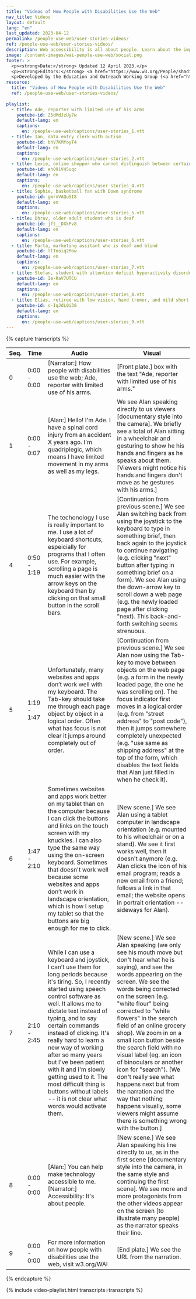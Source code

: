 ```yaml
---
title: "Videos of How People with Disabilities Use the Web"
nav_title: Videos
layout: default
lang: "en"
last_updated: 2023-04-12
permalink: /people-use-web/user-stories-videos/
ref: /people-use-web/user-stories-videos/
description: Web accessibility is all about people. Learn about the impact of accessibility and the benefits for people with disabilities.
image: /content-images/wai-people-use-web/social.png
footer: >
  <p><strong>Date:</strong> Updated 12 April 2023.</p>
  <p><strong>Editors:</strong> <a href="https://www.w3.org/People/shadi/">Shadi Abou_Zahra</a>. <a href="https://www.w3.org/WAI/intro/people-use-web/acknowledgments">Acknowledgments</a>.</p>
  <p>Developed by the Education and Outreach Working Group (<a href="http://www.w3.org/WAI/EO/">EOWG</a>). With support from the European Commission <a href="https://www.w3.org/WAI/about/projects/wai-guide/">WAI-Guide Project</a>.</p>
resource:
  title: "Videos of How People with Disabilities Use the Web"
  ref: /people-use-web/user-stories-videos/
  
playlist:
  - title: Ade, reporter with limited use of his arms
    youtube-id: Z5dMdJzUy7w
    default-lang: en
    captions:
      en: /people-use-web/captions/user-stories_1.vtt
  - title: Ian, data entry clerk with autism
    youtube-id: bhV7KMfoyT4 
    default-lang: en
    captions:
      en: /people-use-web/captions/user-stories_2.vtt
  - title: Lexie, online shopper who cannot distinguish between certain colors
    youtube-id: eh091V45uqc 
    default-lang: en
    captions:
      en: /people-use-web/captions/user-stories_4.vtt
  - title: Sophie, basketball fan with Down syndrome
    youtube-id: gmrnVAQuSI8 
    default-lang: en
    captions:
      en: /people-use-web/captions/user-stories_5.vtt
  - title: Dhruv, older adult student who is deaf
    youtube-id: jft__DXkPv8 
    default-lang: en
    captions:
      en: /people-use-web/captions/user-stories_6.vtt
  - title: Marta, marketing assitant who is deaf and blind
    youtube-id: llTnoiq2Mow 
    default-lang: en
    captions:
      en: /people-use-web/captions/user-stories_7.vtt
  - title: Stefan, student with attention deficit hyperactivity disorder and dyslexia
    youtube-id: Ie-RaV7UTCU 
    default-lang: en
    captions:
      en: /people-use-web/captions/user-stories_8.vtt
  - title: Elias, retiree with low vision, hand tremor, and mild short-term memory loss
    youtube-id: c-IqJdL0i38 
    default-lang: en
    captions:
      en: /people-use-web/captions/user-stories_9.vtt
---
```


{% capture transcripts %}
<div id="transcript-Z5dMdJzUy7w" class="transcript" style="display: block">

| Seq. | Time | Audio | Visual |
| --- | --- | --- | --- |
| 0 | 0:00 - 0:00 | [Narrator:] How people with disabilities use the web; Ade, reporter with limited use of his arms. | [Front plate.] box with the text "Ade, reporter with limited use of his arms." |
| 1 | 0:00 - 0:07 | [Alan:] Hello! I'm Ade. I have a spinal cord injury from an accident X years ago. I'm quadriplegic, which means I have limited movement in my arms as well as my legs. | We see Alan speaking directly to us viewers [documentary style into the camera]. We briefly see a total of Alan sitting in a wheelchair and gesturing to show he his hands and fingers as he speaks about them. [Viewers might notice his hands and fingers don't move as he gestures with his arms.] |
| 4 | 0:50 - 1:19 | The techonology I use is really important to me. I use a lot of keyboard shortcuts, espeicially for programs that I often use. For example, scrolling a page is much easier with the arrow keys on the keyboard than by clicking on that small button in the scroll bars. | [Continuation from previous scene.] We see Alan switching back from using the joystick to the keyboard to type in something brief, then back again to the joystick to continue navigating (e.g. clicking "next" button after typing in something brief on a form). We see Alan using the down-arrow key to scroll down a web page (e.g. the newly loaded page after clicking "next). This back-and-forth switching seems strenuous. |
| 5 | 1:19 - 1:47 | Unfortunately, many websites and apps don’t work well with my keyboard. The Tab-key should take me through each page object by object in a logical order. Often what has focus is not clear it jumps around completely out of order. | [Continuation from previous scene.] We see Alan now using the Tab-key to move between objects on the web page (e.g. a form in the newly loaded page, the one he was scrolling on). The focus indicator first moves in a logical order (e.g. from "street address" to "post code"), then it jumps somewhere completely unexpected (e.g. "use same as shipping address" at the top of the form, which disables the text fields that Alan just filled in when he check it). |
| 6 | 1:47 - 2:10 | Sometimes websites and apps work better on my tablet than on the computer because I can click the buttons and links on the touch screen with my knuckles. I can also type the same way using the on-screen keyboard. Sometimes that doesn't work well because some websites and apps don’t work in landscape orientation, which is how I setup my tablet so that the buttons are big enough for me to click. | [New scene.] We see Alan using a tablet computer in landscape orientation (e.g. mounted to his wheelchair or on a stand). We see it first works well, then it doesn't anymore (e.g. Alan clicks the icon of his email program; reads a new email from a friend; follows a link in that email; the website opens in portrait orientation -- sideways for Alan). |
| 7 | 2:10 - 2:45 | While I can use a keyboard and joystick, I can’t use them for long periods because it's tiring. So, I recently started using speech control software as well. It allows me to dictate text instead of typing, and to say certain commands instead of clicking. It's really hard to learn a new way of working after so many years but I've been patient with it and I'm slowly getting used to it. The most difficult thing is buttons without labels -- it is not clear what words would activate them. | [New scene.] We see Alan speaking (we only see his mouth move but don't hear what he is saying), and see the words appearing on the screen. We see the words being corrected on the screen (e.g. "white flour" being corrected to "white flowers" in the search field of an online grocery shop). We zoom in on a small icon button beside the search field with no visual label (eg. an icon of binoculars or another icon for "search"). [We don't really see what happens next but from the narration and the way that nothing happens visually, some viewers might assume there is something wrong with the button.] |
| 8 | 0:00 - 0:00 | [Alan:] You can help make technology accessible to me. [Narrator:] Accessibility: It's about people. | [New scene.] We see Alan speaking his line directly to us, as in the first scene [documentary style into the camera, in the same style and continuing the first scene]. We see more and more protagonists from the other videos appear on the screen [to illustrate many people] as the narrator speaks their line. |
| 9 | 0:00 - 0:00 | For more information on how people with disabilities use the web, visit w3.org/WAI | [End plate.] We see the URL from the narration. |

</div>


<div id="transcript-bhV7KMfoyT4" class="transcript" style="display: none">

| Seq. | Time | Audio | Visual |
| --- | --- | --- | --- |
| 0 | 0:00 - 0:00 | [Narrator:] How people with disabilities use the web; Ian, data scientist with autism. | [Front plate.] box with the text "Ian, data scientist with autism." |
| 1 | 0:00 - 0:00 | [Ian:] Hello! I'm Ian. I'm autistic. I work for a software company three bus stops from my home. | We see Ian speaking directly to us viewers [documentary style into the camera]. We briefly see a total of Ian with no immediately apparent aspects of his disability [possibly some subtle aspects depending on the actual protagonist]. |
| 2 | 0:00 - 0:00 | I'm a data scientist. I enjoy my work very much. Others find this work difficult because it's quite technical. But for me, it's really easy. | [New scene.] We see Ian on the way to work (e.g. in a bus, at a bus station, or walking down a street). We then see Ian at his workplace. We see Ian making his way to his workspace (Note: small talk and small greets can be unlikely or uncomfortable but real tactical connections, such as bringing a meaningful gift to someone because you know it will make a difference for them, are more characteristic). We see Ian settling in and starting to work. |
| 3 | 0:00 - 0:00 | Except when something changes and I don't have enough time to figure out what changed. Like, when I was trying to get to an online meeting and found that the buttons on the app changed. It was very stressful because I was worried about being late to the meeting. Apps that ask for permission before updating allow me to find a suitable time and adjust to the changes. | [New scene.] We see Ian at his workspace, starting a teleconference app to log into a meeting. We see a banner or pop-up appear "New version of Online Meeting App available, do you want to install now?", and we see Ian selecting "No" or "Later" and the banner/pop-up disappears. Ian looks relieved at not having to install a new update just before the meeting. |
| 4 | 0:00 - 0:00 | Sometimes I press the wrong thing and everything just changes and I don't know how to go back. It makes me feel like I just can't cope. I am trying to work, but I just can't and I start to panic, and then I can't even talk anymore. It's very important to me when I can roll back and undo changes that I didn't intend or expect to happen. | [New scene.] We see Ian participating at the online meeting from the previous scene. We see Ian mistakenly click on one of the meeting participants, and that window expands to full screen. We see Ian surprised by this and anxiously looking for something to revert this change. We see Ian notice the usual "X" close button on the top right of the window, and looks relieved as he presses that button and everything is back to normal. |
| 5 | 0:00 - 0:00 | It's also really frustrating when I have to stop work because of an error message that doesn't tell me what the error is. Error messages that just say "input error" are so useless. Often it's something really simple, like I didn't use the right format for the date. Why doesn't it say that? | [New scene.] We see Ian at his workspace on a different day (e.g. workspace is slightly modified, Ian's clothes are different, ...). We see Ian entering data in a form. We turn to the screen and see a rediculously obnoxious error message like "Incomplete entry" or such. We see Ian getting upset about not being helped by this error message. |
| 6 | 0:00 - 0:00 | I love to cook when I'm not working. My friends love to eat what I cook because I find the best recipes! Some cooking websites and apps are easy to use — my favorite recipe sites list the exact ingredients and have step-by-step instructions. It's easy to find the recipes using the tags and to follow them. | [New scene.] We see Ian in a kitchen with cooking cloak following cooking instructions on a nearby digital assistant with a screen. We zoom onto the screen and see cooking instructions that are laid out very clearly (e.g. uses grouping, whitespace, headings, lists, ...). Ian looks happy. |
| 7 | 0:00 - 0:00 | Unfortunately, I can't use some recipe sites even though they have recipes I really want to try. Especially the ones where all sorts of videos start playing and pop-up windows appear without me pressing anything. I didn't ask for this! These are overwhelming and aren't the recipe. All I want is the recipe! | [New scene.] We see Ian in a different setting looking for recipes on a mobile phone. We see Ian click on a link and get to a site with lots of ads and pop-ups. He tries to close one ad but the site still seems so overwhelming that he decides to go back to the earlier site. |
| 9 | 0:00 - 0:00 | [Ian:] You can help make technology accessible to me. [Narrator:] Accessibility: It's about people. | [New scene.] We see Ian speaking directly to us, as in the first scene [documentary style into the camera, in the same style and continuing the first scene]. |
| 10 | 0:00 - 0:00 | For more information on how people with disabilities use the web, visit w3.org/WAI | [End plate.] We see the URL from the narration. |

</div>


<div id="transcript-eh091V45uqc" class="transcript" style="display: none">

| Seq. | Time | Audio | Visual |
| --- | --- | --- | --- |
| 0 | 0:00 - 0:00 | [Narrator:] How people with disabilities use the web; Lexie, online shopper who cannot distinguish between certain colors (color blindness). | [Front plate.] box with the text "Lexie, online shopper who cannot distinguish between certain colors (color blindness)." |
| 1 | 0:00 - 0:10 | [Lexie:] Hello! I'm Lexie. I was born with deuteranopia and protanopia, which people often call "color blindness". | We see Lexie speaking directly to us viewers [documentary style into the camera]. We briefly see a total of Lexie with no visible disability. |
| 2 | 0:10 - 0:33 | I have difficulty distinguishing between red, green, orange, and brown, all of which appear to me as kind of murky brown. In a store, I often can't tell the color of two shoes or two shirts beside each other. I love online shopping because it's often easier for me when they use the names of the colors in addition to showing the colors. | [New scene.] We see Lexie in a casual environment (e.g. at home or at a cafe etc.) using a computer. We see the computer screen with a colorful website using red, green, orange, and brown as they are mentioned. We realize that Lexie is shoping clothes, selecting colors of a product (e.g. shirt, shoe, etc.) with the names of the colors changing as he selects them  [we intentionally will not turn all colors to brown or such]. |
| 3 | 0:33 - 1:03 | Unfortunately, not all online shops have an accessible checkout experience for me. Often the sign-up or checkout form says "fields in red are required". Ugh! Most times I can't tell which fields are required when they use color only. Good shops either have the word "required" or that little star beside the fields, or even better put the word "optional" beside the ones I can skip. | [Continuation from previous scene.] We see Lexie continuing to the check-out area; he's a new customer to this website and is asked to register. The registration form has many fields (e.g. street name, number, post code, state, region, country, ...), some of which are in red. We see the note "Fields in red are manadatory", and we see Lexie focusing on the screen more closely. |
| 4 | 1:03 - 1:31 | Not relying on color alone is important for other websites and apps too! For example, my favorite fantasy football app has a symbol for each team on the jersey of the players, in addition to color. This helps me spot the players on my team more quickly, not just by reading the names under each player. | [New scene.] We see Lexie in a casual enviroment (same or different setting, depending on filming logistics), who is now playing a fantasy football game. We see the players of the two teams have differently colored jerseys with different symbols as well. Lexie is very engaged in the game (e.g. biting her tongue, moving around with the game controller, ...). |
| 5 | 1:31 - 2:03 | Color issues also happen at work. For example, when my colleagues highlight words in a document without using the commenting function. The commenting function outlines the marked text in addition to highlighting it. Another example is when charts don't have symbols as well as the colors for lines and bars -- I can't identify them from color alone. My team is usually careful about this but sometimes the suppliers we work with aren't. | [New scene.] We see Lexie in a work enviroment (e.g. home office or office) reading a document with comments indicated (e.g. in the document margin). The corresponding text areas are outlined and highlighted as Lexie selects the comments. We then see Lexie studying a bar chart using different colors for the different bars, in addition to a legend that identifies each bar by label. |
| 6 | 0:00 - 0:00 | [Lexie:] You can help make technology accessible to me. [Narrator:] Accessibility: It's about people. | [New scene.] We see Lexie speaking her line directly to us, as in the first scene [documentary style into the camera, in the same style and continuing the first scene]. We see more and more protagonists from the other videos appear on the screen [to illustrate many people] as the narrator speaks their line. |
| 7 | 0:00 - 0:00 | For more information on how people with disabilities use the web, visit w3.org/WAI | [End plate.] We see the URL from the narration. |

</div>


<div id="transcript-gmrnVAQuSI8" class="transcript" style="display: none">

| Seq. | Time | Audio | Visual |
| --- | --- | --- | --- |
| 0 | 0:00 - 0:00 | [Narrator:] How people with disabilities use the web; Sophie, basketball fan with Down syndrome. | [Front plate.] box with the text "Sophie, Basketball fan with Down syndrome." |
| 1 | 0:00 - 0:00 | [Sophie:] Hello! I am Sophie. I have Down Syndrome. I love basketball! I played on my school team, and now I work at the stadium. | We see Sophie speaking directly to us viewers [documentary style into the camera]. We briefly see a total of Sophie. [Viewers might notice aspects of her disability.] |
| 2 | 0:00 - 0:00 | At work, we use an app for our team. It has a calendar with all our practices and games. My job is to record the scores and stuff like that. I can also use it to chat with the coach and with the players, and we use it to exchange photos and jokes too [chuckles]. | [New scene.] We see Sophie with a tablet at a basketball court (e.g. with others playing the background or just on her own, depending on filming logistics). We then transition to Sophie using the app (e.g. recording scores and statistices, get a chat message etc.). |
| 3 | 0:00 - 0:00 | Sometimes, I take longer to read things but this app is really easy to use. The event or name of the player is at the top, so I know where I am in the app. The calendar is also very clear. It shows the name of the month or the number of the week at the top too. Other apps we tried are too confusing -- I could never tell where I am and how to get back. | [Continuation from previous scene.] We see Sophie using the app but now focus more on the app itself rather than on Sophie and what he is doing. We see Sophie looking at an event, player, and calender as the narration mentions them. [The name of the event, player, month, etc. is clear and placed prominently at the top of the page/view; the app looks neat and tidy, and Sophie looks enjoyed using it.] |
| 4 | 0:00 - 0:00 | The biggest problem is buying tickets for games. I try to use this app for buying but sometimes I have to use other apps to get tickets. Some of these apps are too hard. When I click on something it goes somerewhere else or opens another page. Or, it doesn't have that blue box at the top and I don't know where I am or how to get back. Sometimes, if I take too long, I have to start all over again. It's a real pain. I wish buying tickets could be easier. | [New scene.] We see Sophie using a ticketing app. It looks more crammed and he is looking more focused while using the app. We see Sophie find a game and select "buy ticket", which takes him to a very differently looking form asking for billing and shipping details for the credit card purchase. Sophie is looking more frustrated. |
| 5 | 0:00 - 0:00 | My dream is to become a senior assistant. I know I can do it. Soemtimes it is hard for me to write long things but I use the spell-checker every time. It helps me when coaches use words I already know. Otherwise, it takes me even longer to find the words in the dictionary. One day I'll make it! | [New scene.] We see Sophie sorting books in a library. We then transition to see Sophie sitting in front of a computer at work. We see Sophie reading more slowly and with some difficulty, and we see that he has an online dictionary open beside the text he is reading to lookup difficult words. |
| 6 | 0:00 - 0:00 | [Sophie:] You can help make technology accessible to me. [Narrator:] Accessibility: It's about people. | [New scene.] We see Sophie speaking directly to us, as in the first scene [documentary style into the camera, in the same style and continuing the first scene]. |
| 7 | 0:00 - 0:00 | For more information on how people with disabilities use the web, visit w3.org/WAI | [End plate.] We see the URL from the narration. |

</div>


<div id="transcript-jft__DXkPv8" class="transcript" style="display: none">

| Seq. | Time | Audio | Visual |
| --- | --- | --- | --- |
| 0 | 0:00 - 0:00 | [Narrator:] How people with disabilities use the web; Martine, older adult student who is Deaf. | [Front plate.] box with the text "Dhruv, older adult student who is deaf." |
| 1 | 0:00 - 0:15 | [Dhruv] Hello! I'm Dhruv. I'm Deaf. I can hear some sounds but not enough to understand speech. Sign language is my native language -- I think and dream in signs. | We see Dhruv signing directly to us viewers [documentary style into the camera]. We briefly see a total of Dhruv and realize that he is communicating through a sign language interpreter who is speaking what he signs [the voice we hear]. |
| 2 | 0:15 - 0:35 | I recently enrolled in an online degree. For my classes, I schedule interpreters who interpret the lectures and conversations, and voice for me. I need video conferencing apps with functionality to "pin" videos of the interpreters so that I can always see them. | [New scene.] We see Dhruv in a video conference meeting with multiple people online. We see two sign language interpreters join the meeting. The windows for the interpreters are labeled accordingly, and we see Dhruv take particular attention to these two windows. We see Dhruv use a "pin to screen" function for the interpreters and for the current speaker. We see him signing back to the interpreter to speak up in the meeting. We don't really see the exact signs or hear the interpreter while the scene transitions, we just see that he is actively participating in the meeting. |
| 3 | 0:35 - 1:15 | Some lectures have realtime captioning typed by human captioners. This is more accurate than automatic captions, which often don’t recognize specialized terms in the lectures. For our assigned videos, I rely on good captions. These are edited so that each sentence appearing on the screen is not too long and is synchronized with the audio. I also often find myself needing to adjust the text size and colors of the captions, to be able to read them better. Some apps also allow me to move the captions to the top or bottom of the video, so that they are not in the way. | [New scene.] We see Dhruv watching an online lecture with captions. [We see that the captions indicate who is speaking but don't see enough to actually read the entire text.] We see Dhruv switching from the live lecture to a pre-recorded video (e.g. browse through a collection of videos and select one of them). We see Dhruv switching on captions for that video and adjusting the text size. We also see Dhruv moving the captions above the video where he can see them better. |
| 4 | 1:15 - 1:40 | In some situations, I find myself lip reading. For example, when I'm on unplanned calls without interpreters or other people who can sign. I learned lip reading over the years because of such situations but it's not always reliable for me. I need to see the person's mouth, have them speak clearly, and seeing their gestures also helps. Yet it's exhausting and not really something I can keep doing for too long. | [New scene.] We see Dhruv in a video conference meeting with multiple people online, similar to that in scene #2. This time, there are no sign language interpreters present. She is focusing on the mouth of the person speaking. She is trying to understand what they are saying but the person is sometimes turning away from the camera (e.g. to point at a board or otherwise gesture). Dhruv is looking increasingly tired. |
| 5 | 1:40 - 1:55 | I also use the chat function. Some chat tools support realtime text rather than line-by-line text messages only. This is much more interactive, and I can engage with my friends in text conversations as others do by voice. | [Continuation from previous scene.] We see Dhruv using the chat function to exchange with other people on the call. Dhruv is engaged in the discussion and smiling as he types. |
| 6 | 1:55 - 2:20 | Of course, the classes also come with a lot of reading. I'm fine with that, except when the writing is unnecessarily complex and without structure like lists and headings. People don’t realize that for me reading text involves extra effort, because sign language is my native language. So, like for everyone else, clear and simple writing makes text easier to understand. | [New scene.] We see Dhruv having difficulty understanding a page with with long and justified paragraphs, little spacing, few headings that are hardly distinguishable, and without any structure. |
| 7 | 0:00 - 0:00 | [Dhruv:] You can help make technology accessible to me. [Narrator:] Accessibility: It's about people. | [New scene.] We see Dhruv signing his line directly to us, as in the first scene [documentary style into the camera, in the same style and continuing the first scene]. We see more and more protagonists from the other videos appear on the screen [to illustrate many people] as the narrator speaks their line. |
| 8 | 0:00 - 0:00 | For more information on how people with disabilities use the web, visit w3.org/WAI | [End plate.] We see the URL from the narration. |

</div>


<div id="transcript-llTnoiq2Mow" class="transcript" style="display: none">

| Seq. | Time | Audio | Visual |
| --- | --- | --- | --- |
| 0 | 0:00 - 0:00 | [Narrator:] How people with disabilities use the web; Marta, a marketing assistant who is deaf and blind. | [Front plate.] box with the text "Marta, a marketing assistant who is deaf and blind." |
| 1 | 0:00 - 0:08 | [Marta:] Hi! I'm Marta, a marketing assistant at my School for the Deaf. I'm Deaf-blind. I was born deaf and have progressive vision loss, which means I can still see things if they're large and up-close but I see less and less each year. | We see Marta signing directly to us viewers [documentary style into the camera]. We briefly see a total of Marta and realize that she is communicating through a sign language interpreter who is speaking what she signs [the voice we hear]. |
| 2 | 0:08 - 0:25 | As a Deaf child, I learned sign language early on. But now I can't see when someone signs back to me. So, if I'm with someone who signs, like my friend, I adapted to using a form of tactile signing where my friend places my hands in the sign positions, to understand what they are signing. But not everybody knows how to sign. | [New scene.] We see Marta using tactile sign [excact form of tactile sign depends on the actual protagonist] with an interpreter. We see Marta is in an environment where she needs to understand something being said; for example, in a classroom. |
| 3 | 0:25 - 1:05 | This is why technology is so important to me -- it allows me to communicate with more people. At home, I have a computer that can enlarge my documents upto 20 times. I have a big screen but can still only see a very small portion of the screen, and an even smaller portion of the documents because it's like looking through a magnification lens. I can find my way around documents with headings and sections that look different. For example, this briefing sheet uses a color for the headings that is different from the main content, which makes it easier for me to recognize them. | [New scene.] We see Marta sitting (at home) at a computer with a very large monitor. We see her engaged in interaction and leaning in very closely to the monitor to read. We then shift over to see the screen with the school website she is speaking about. We scan over the navigation and main content area, and over a series of easy-to-distinguish headings with different levels as she mentions them. |
| 4 | 1:05 - 1:34 | Oh, and I'm learning to use braille too. Braille are those dots that you read with your fingers, and I have this really cool device called a "refreshable braille display" -- it's a small device that I can take with me everywhere, unlike my computer. It has apps for email, web, and chat, and some have a special keyboard for typing in braille. I read the braille characters in a row on the device, which I'm slowly getting used to. It's always difficult to learn to use something new at first but I'm getting better at reading and typing braille. | [New scene.] We see Marta in a different environment (e.g. in another part of her home or at school) using a refreshable braille display. We see Marta scanning her fingertips over the braille letters; she looks focused and possibly revisiting letters and words with her fingers before refreshing the display. |
| 5 | 1:34 - 2:17 | But not all websites and apps work well with magnification or on my braille display. Like when I need to look up the bus schedule to meet up with my friends -- that table doesn't work well when I enlarge it on my phone. And forget about trying to read it in braille. I can't tell what row or column I'm in and it just jumps all over the place! It makes me nervous because I can't as easily ask for help from people around me while I'm out, so I've been learning how to speak up and ask companies for more accessible websites and apps to help me stay independent. | [New scene.] We see Marta at a bus stop busily engaged with her refreshable braille display. She looks a little anxiuos and maybe somewhat annoyed too. We shift over to the overhead display on the bus stop to see it has a notification reading "10 minutes delay" (this scene depends on filming logistics). |
| 6 | 0:00 - 0:00 | [Marta:] You can help make technology accessible to me. [Narrator:] Accessibility: It's about people. | [New scene.] We see Marta signing her line directly to us, as in the first scene [documentary style into the camera, in the same style and continuing the first scene]. We see more and more protagonists from the other videos appear on the screen [to illustrate many people] as the narrator speaks their line. |
| 7 | 0:00 - 0:00 | For more information on how people with disabilities use the web, visit w3.org/WAI | [End plate.] We see the URL from the narration. |

</div>


<div id="Ie-RaV7UTCU-transcript" class="transcript" style="display: none">

| Seq. | Time | Audio | Visual |
| --- | --- | --- | --- |
| 0 | 0:00 - 0:00 | [Narrator:] How people with disabilities use the web; Stefan, student with attention deficit hyperactivity disorder and dyslexia. | [Front plate.] box with the text "Stefan, student with attention deficit hyperactivity disorder and dyslexia." |
| 1 | 0:00 - 0:00 | [Stefan:] Hello! I'm Stefan. I have dyslexia and attention deficit hyperactivity disorder -- ADHD. | We see Stefan speaking directly to us viewers [documentary style into the camera]. We briefly see a total of Stefan with no visible disability. |
| 2 | 0:00 - 0:00 | I have difficulty recognizing or sounding out written words, even though I use those same words in conversation all the time. It affects my spelling and my reading comprehension. It often takes me a long time to figure out the individual words I'm reading, and then it's hard for me to remember how the words in a sentence fit together in a meaningful way. My dyslexia also causes uneven memory for me. | [New scene.] We see Stefan (maybe at home or in a classroom, depending on filming logistics) doing homework, for example doing specialized exercises, such as dividing a printed word into syllables (by using a pencil to "scoop" or make a semicircle under each syllable) or moving around square letter tiles on a magnetic board, with the consonant tiles all in one color and the vowel tiles all in another color (to help kids with dyslexia focus on the vowel sounds). [Stefan is a smart student who has difficulty reading, and should appear that way.] |
| 3 | 0:00 - 0:00 | Digital books and documents are often much better for me. On the computer, on a tablet, or – my favorite – on my new e-reader. I can change the font type, text size, and line spacing, which makes it easier for me to read. I also use the read-aloud function because I read better when I can see and hear the text at the same time. It also highlights the words being read aloud and has a reading ruler, so that I can follow along more easily. | [New scene.] We see Stefan using an e-reader to read a digital book. We see his changing the text properties (e.g. font type, text size, and line spacing) and the text adapts accordingly. We see Stefan follow along the text being read aloud and being highlighted on the screen at the same time (maybe Stefan has earphones/headphone, depending on filming logistics. [We do not hear the actual reading but the camera might focus on the earphones, headphones, or loud speaker to indicate the audio.] |
| 4 | 0:00 - 0:00 | Sometimes, though, digital books and documents don't work well. Sometimes they are just scanned images. These also can't be read aloud and I can't change the text size and font. Some don't have bookmarks, which I use to jump to the parts I want to focus on. Or, there are long chunks of text without any headings, so I have difficulty focusing on the content. It is so much easier when text has more spacing and graphics to make them easier to follow. | [New scene.] We see Stefan reading a document (e.g. school material put together by a teacher) on a computer. We see him try to change the text properties similarly to how it changed in the previous scene, only that the text remains unchanged. We also see long chunks of text without any headings to separate the content. We see Stefan has difficulty navigating and using this document. We see Stefan close this document and open a different one. This document looks much more structured with table of contents, generous whitespace, distinguishable headings, page numbering, indication of current page, illustrations/graphics, and such. |
| 5 | 0:00 - 0:00 | Another problem is when I have to do online research. I type in words, but sometimes I do it wrong, or use a different word that sounds the same, like "brake" when I mean "break". Sometimes I land on websites with all these ads and things popping up and moving around the screen. With ADHD, I get distracted by these ads and videos, and sometimes I click on them and forget what I was meant to be doing. I use several pop-up blockers but they don't always work. | [New scene.] We see Stefan using the same computer as in the previous scene, only one using a web browser instead of reading a document. We see Stefan start to type some search phrase (e.g. "effects of climate change"), and we see word prediction/completion happening in the search field. We see Stefan select one of the suggestions without needing to type out the entire phrase. We see Stefan selecting one of the search results, and just as he gets comfortable and starts reading, a pop-up/dialog appears with an annoying ad (e.g. "free 30-day subscription"). Stefan looks frustrated as he clicks away this ad. |
| 6 | 0:00 - 0:00 | When I find an article I want to read, I try to remember to switch to reading mode in my browser. This usually removes all the stuff around the page and lets me focus on the text. But some websites don't work well and the ads still appear, or the text is too difficult for me to read. I love it when websites work well with my settings and extensions. Like, the extension for spelling and grammar, which helps me when I'm typing things like email. That's very important for me. | [New scene.] We see Stefan in the same setting as in the previous scene, only now writing article on the same topic (e.g. "effects of climate change"). We see the words get underlined with red as Stefan types them, and we see Stefan going back to correct them. We see Preet turning on a word-prediction extension that helps his select from words as he starts typing the first letters. |
| 7 | 0:00 - 0:00 | [Stefan:] You can help make technology accessible to me. [Narrator:] Accessibility: It's about people. | [New scene.] We see Stefan speaking directly to us, as in the first scene [documentary style into the camera, in the same style and continuing the first scene]. |

</div>


<div id="c-IqJdL0i38-transcript" class="transcript" style="display: none">

| Seq. | Time | Audio | Visual |
| --- | --- | --- | --- |
| 0 | 0:00 - 0:00 | [Narrator:] How people with disabilities use the web; Elias, retiree with low vision, hand tremor, and mild short-term memory loss. | [Front plate.] box with the text "Elias, retiree with low vision, hand tremor, and mild short-term memory loss." |
| 1 | 0:00 - 0:10 | [Elias:] Hello! I'm Elias. I'm a retired architect. Life moves slower now that I'm retired, and I think my body does too [laughs]! | We see Eliase speaking directly to us viewers [documentary style into the camera]. We briefly see a total of Elias, who is an older adult.  [Viewers might his stronger glasses and hand tremors.] |
| 2 | 0:10 - 0:34 | I see less and hear less than in my younger days. Also, my hands shake a little. My children live far away, so we see each other online instead. We also write to each other and send pictures. It's so much easier and quicker than going to the post office every time [chuckles]. | [New scene.] We see Elias (at home) in front of a computer with a webcam engaged in an online meeting with his grandchildren (possibly also his daughter, depending on filming logistics). |
| 3 | 0:34 - 0:59 | My trouble is all this small text! Why do they write so small? I know how to make the text size bigger but it doesn't work with all websites. Sometimes everything seems to break down -- the text overlaps or goes somewhere else or disappears completely. Or, I have to scroll sideways to read -- I don't have the time and energy for that [chuckles]. | [New scene.] We see Elias using the same computer as in the previous scene, only this time reading a newspaper online. The text looks very small, and Elias uses browser setting or keyboard shortcut to increase the text size. The website starts breaking (overlapping and disappearing text, and horizontal scroll bars appear). |
| 4 | 0:59 - 1:23 | It's the same with apps. I made the text bigger on my mobile phone. I can't see without doing that on such a small screen. Most apps work well but not the banking app. The text on that app is still small, and I need to use it to log into my bank account. I already called them several times about this but nothing happens. | [New scene.] We see Elias using a mobile phone with noticeably larger text and icons on the screen. We see Elias launching a banking app that has small text. We see Elias squinting and holding the phone more closely to read the text on the app. |
| 5 | 1:23 - 1:43 | It's not only reading, though. When the text is small, all the buttons and links are also small. Sometimes tiny. Especially on forms where you have to click and select all these things -- it's hard with my hands, they don't behave like they used to. | [New scene.] We see Elias back again on the computer from scenes 2 and 3. He is now subscribing to a newsletter and needs to click small checkboxes and radio buttons (they do not have labels, so that the text of these controls doesn't serve as click area). |
| 6 | 1:43 - 2:28 | Our grocery store now has an online shop, which is fantastic because I don't have to carry all the shopping any more. The text is big and it has big links and buttons. It just seems clearer and easier to find things -- everything is where it should be on every page. Usually, I have trouble remembering things, like the telephone number, address, and credit card details. This store remembers from before, so I only need to select the right address in the text field rather than needing to type it each time. I wish all websites could be that easy. | [New scene.] We see Elias using the same computer as in the previous scene, only this time he is shopping in an online store. It has generous click areas (e.g. the entire image and label for products) and big "next" and "back" buttons during the purchase process. We see Elias selecting his address and credit card number from previous entries stored in the browser, as we hear the narration describe this. |
| 7 | 2:28 - 2:35 | [Elias:] You can help make technology accessible to me. [Narrator:] Accessibility: It's about people. | [New scene.] We see Elias speaking directly to us, as in the first scene [documentary style into the camera, in the same style and continuing the first scene]. |

</div>
{% endcapture %}

{% include video-playlist.html transcripts=transcripts %}